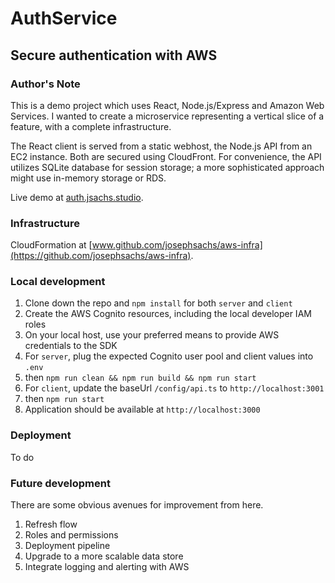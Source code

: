 # AuthService

## Secure authentication with AWS

### Author's Note
This is a demo project which uses React, Node.js/Express and Amazon Web Services. I wanted to create a microservice representing a vertical slice of a feature, with a complete infrastructure.

The React client is served from a static webhost, the Node.js API from an EC2 instance. Both are secured using CloudFront. For convenience, the API utilizes SQLite database for session storage; a more sophisticated approach might use in-memory storage or RDS.

Live demo at [auth.jsachs.studio](https://auth.jsachs.studio).

### Infrastructure 
CloudFormation at [www.github.com/josephsachs/aws-infra](https://github.com/josephsachs/aws-infra).

### Local development
1. Clone down the repo and `npm install` for both `server` and `client`
2. Create the AWS Cognito resources, including the local developer IAM roles
3. On your local host, use your preferred means to provide AWS credentials to the SDK
4. For `server`, plug the expected Cognito user pool and client values into `.env`
5. then `npm run clean && npm run build && npm run start`
6. For `client`, update the baseUrl `/config/api.ts` to `http://localhost:3001`
7. then `npm run start`
8. Application should be available at `http://localhost:3000`

### Deployment
To do

### Future development
There are some obvious avenues for improvement from here.
1. Refresh flow
2. Roles and permissions
3. Deployment pipeline
4. Upgrade to a more scalable data store
5. Integrate logging and alerting with AWS
